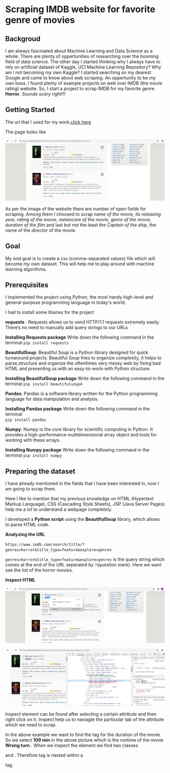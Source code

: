 # Scraping IMDB website for favorite genre of movies
## Backgroud
I am always fascinated about Machine Learning and Data Science as a whole. There are plenty of oppertunities of researching over the booming field of data science. The other day I started thinking why I always have to rely on artificial dataset of Kaggle, UCI Machine Learning Repository? Why am I not becoming my own Kaggle? I started searching on my dearest Google and came to know about web scraping. An oppertunity to be my own boss. I found plenty of example projects on web over IMDB (the movie rating) website. So, I start a project to scrap IMDB for my favorite genre. **Horror**. *Sounds scary right!!!*

## Getting Started
The url that I used for my work.[click here](https://www.imdb.com/search/title/?genres=horror&title_type=feature&explore=genres)

The page looks like 

![image](https://github.com/mobilerobotp4/Machine_Learning/blob/sub_ml/Web_scraping/IMDB/horror_movies.jpg)

As per the image of the website there are number of open fields for scraping. Among them I choosed to scrap *name of the movie, its releasing year, rating of the movie, metascore of the movie, genre of the movie, duration of the flim* and last but not the least the *Captain of the ship*, the name of the *director* of the movie.

## Goal

My end goal is to create a csv (comma-separated values) file which will become my own dataset. This will help me to play around with machine learning algorithms. 

## Prerequisites
I implemented the project using Python, the most handy high-level and general-purpose programming language in today's world.

I had to install some libaries for the project

**requests** : Requests allows us to send HTTP/1.1 requests extremely easily. There’s no need to manually add query strings to our URLs

**Installing Requests package**
Write down the following command in the terminal
`pip install requests`

**BeautifulSoup**: Beautiful Soup is a Python library designed for quick turnaround projects. Beautiful Soup tries to organize complexity, it helps to parse,structure and organize the oftentimes very messy web by fixing bad HTML and presenting us with an easy-to-work-with Python structure.

**Installing BeautifulSoup package**
Write down the following command in the terminal
`pip install beautifulsoup4`

**Pandas**: Pandas is a software library written for the Python programming language for data manipulation and analysis.

**Installing Pandas package**
Write down the following command in the terminal  
`pip install pandas`


**Numpy**: Numpy is the core library for scientific computing in Python. It provides a high-performance multidimensional array object and tools for working with these arrays.

**Installing Numpy package**
Write down the following command in the terminal
`pip install numpy`

## Preparing the dataset

I have already mentioned in the fields that I have been interested in, now I am going to scrap them.

Here I like to mention that my previous knowledge on HTML (Hypertext Markup Language), CSS (Cascading Style Sheets), JSP (Java Server Pages) help me a lot to understand a webpage completely. 

I developed a **Python script** using the **BeautifulSoup** library, which allows to parse HTML code.

**Analyzing the URL**

`https://www.imdb.com/search/title/?genres=horror&title_type=feature&explore=genres`

`genres=horror&title_type=feature&explore=genres` is the query string which comes at the end of the URL seperated by `?`(question mark). Here we want see the list of the horror movies.

**Inspect HTML**

![image](https://github.com/mobilerobotp4/Machine_Learning/blob/sub_ml/Web_scraping/IMDB/Inspect.jpg)

![image](https://github.com/mobilerobotp4/Machine_Learning/blob/sub_ml/Web_scraping/IMDB/Inspect-element.jpg)

Inspect element can be found after selecting a certain attribute and then right click on it. Inspect help us to naviagte the particular tab of the attribute which we need to scrap.

In the above example we want to find the tag for the duration of the movie. So we select **109 min** in the above picture which is the runtime of the movie **Wrong turn** . When we inspect the element we find two classes <p> and <span>. Therefore <span>tag is nested within a <p> tag.




